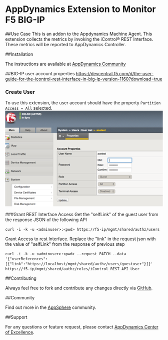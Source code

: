 # AppDynamics Extension to Monitor F5 BIG-IP

##Use Case
This is an addon to the Appdynamics Machine Agent. This extension collects the metrics by invoking the iControl® REST Interface. These metrics will be reported to AppDynamics Controller.

##Installation

The instructions are available at [AppDynamics Community](https://www.appdynamics.com/community/exchange/extension/f5-monitoring-extension)

##BIG-IP user account properties
https://devcentral.f5.com/d/the-user-guide-for-the-icontrol-rest-interface-in-big-ip-version-1160?download=true

### Create User
To use this extension, the user account should have the property `Partition Access = All` selected.
![](https://github.com/Appdynamics/f5-monitoring-extension/raw/master/F5-access-control.png)

###Grant REST Interface Access
Get the "selfLink" of the guest user from the response JSON of the following API
```
curl -i -k -u <adminuser>:<pwd> https://f5-ip/mgmt/shared/authz/users
```

Grant Access to rest Interface. Replace the "link" in the request json with the value of "selfLink" from the response of previous step
```
curl -i -k -u <adminuser>:<pwd> --request PATCH --data '{"userReferences":[{"link":"https://localhost/mgmt/shared/authz/users/guestuser"}]}' https://f5-ip/mgmt/shared/authz/roles/iControl_REST_API_User
```

##Contributing

Always feel free to fork and contribute any changes directly via [GitHub](https://github.com/Appdynamics/f5-monitoring-extension).

##Community

Find out more in the [AppSphere](https://www.appdynamics.com/community/exchange/extension/f5-monitoring-extension/) community.

##Support

For any questions or feature request, please contact [AppDynamics Center of Excellence](mailto:help@appdynamics.com).


